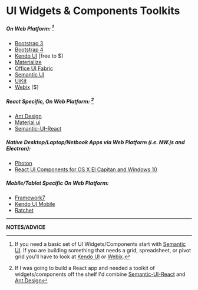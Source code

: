 # UI Widgets & Components Toolkits

##### On Web Platform: [^1]

* [Bootstrap 3](http://getbootstrap.com/components/)
* [Bootstrap 4](https://v4-alpha.getbootstrap.com/)
* [Kendo UI](http://www.telerik.com/kendo-ui) [free to $]
* [Materialize](http://materializecss.com/)
* [Office UI Fabric](http://dev.office.com/fabric)
* [Semantic UI](http://semantic-ui.com/)
* [UiKit](https://getuikit.com/index.html)
* [Webix](http://webix.com/) [$]

##### React Specific, On Web Platform: [^2]

* [Ant Design](https://ant.design/)
* [Material ui](http://material-ui.com/)
* [Semantic-UI-React](http://react.semantic-ui.com/introduction)

##### Native Desktop/Laptop/Netbook Apps via Web Platform (i.e. NW.js and Electron):

* [Photon](http://photonkit.com/)
* [React UI Components for OS X El Capitan and Windows 10](http://gabrielbull.github.io/react-desktop/)

##### Mobile/Tablet Specific On Web Platform:

* [Framework7](http://www.idangero.us/framework7)
* [Kendo UI Mobile](http://demos.telerik.com/kendo-ui/m/index)
* [Ratchet](http://goratchet.com/)

***

**NOTES/ADVICE**

[^1]: If you need a basic set of UI Widgets/Components start with [Semantic UI](http://semantic-ui.com/). If you are building something that needs a grid, spreadsheet, or pivot grid you'll have to look at [Kendo UI](http://www.telerik.com/kendo-ui) or [Webix](http://webix.com/).

[^2]: If I was going to build a React app and needed a toolkit of widgets/components off the shelf I'd combine [Semantic-UI-React](http://react.semantic-ui.com/introduction) and [Ant Design](https://ant.design/)






































 






